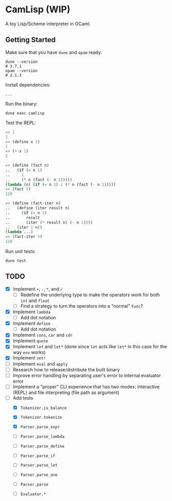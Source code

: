 # CamLisp (WIP)

A toy Lisp/Scheme interpreter in OCaml.

## Getting Started

Make sure that you have `dune` and `opam` ready.

```shell
dune --version
# 3.7.1
opam --version
# 2.1.3
```

Install dependencies:

```shell
...
```

Run the binary:

```shell
dune exec camlisp
```

Test the REPL:

```lisp
=> 1
1
=> (define x 1)
1
=> (+ x 1)
2
```

```lisp
=> (define (fact n)
..   (if (= n 1)
..     1
..     (* n (fact (- n 1)))))
(lambda (n) (if (= n 1) 1 (* n (fact (- n 1)))))
=> (fact 5)
120
```

```lisp
=> (define (fact-iter n)
..   (define (iter result n)
..     (if (= n 1)
..       result
..       (iter (* result n) (- n 1))))
..   (iter 1 n))
(lambda ...)
=> (fact-iter 5)
120
```

Run unit tests:

```shell
dune test
```

## TODO

- [x] Implement `+`, `-`, `*`, and `/`
  - [ ] Redefine the underlying type to make the operators work for both `int`
    and `float`
  - [ ] Find a strategy to turn the operators into a "normal" `Func`?
- [x] Implement `lambda`
  - [ ] Add dot notation
- [x] Implement `define`
  - [ ] Add dot notation
- [x] Implement `cons`, `car` and `cdr`
- [x] Implement `quote`
- [x] Implement `let` and `let*` (done since `let` acts like `let*` in this case
  for the way `env` works)
- [x] Implement `set!`
- [ ] Implement `eval` and `apply`
- [ ] Research how to release/distribute the built binary
- [ ] Improve error handling by separating user's error to internal evaluator
  error
- [ ] Implement a "proper" CLI experience that has two modes: interactive (REPL)
  and file interpreting (file path as argument)
- [ ] Add tests
  - [x] `Tokenizer.is_balance`
  - [x] `Tokenizer.tokenize`
  - [x] `Parser.parse_expr`
  - [ ] `Parser.parse_lambda`
  - [ ] `Parser.parse_define`
  - [ ] `Parser.parse_if`
  - [ ] `Parser.parse_let`
  - [ ] `Parser.parse_one`
  - [ ] `Parser.parse`
  - [ ] `Evaluator.*`

